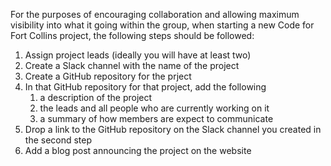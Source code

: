 For the purposes of encouraging collaboration and allowing maximum visibility into what it going within the group, when starting a new Code for Fort Collins project, the following steps should be followed:

1. Assign project leads (ideally you will have at least two)
1. Create a Slack channel with the name of the project
3. Create a GitHub repository for the prject
4. In that GitHub repository for that project, add the following
    1. a description of the project
    1. the leads and all people who are currently working on it
    1. a summary of how members are expect to communicate
4. Drop a link to the GitHub repository on the Slack channel you created in the second step
5. Add a blog post announcing the project on the website
